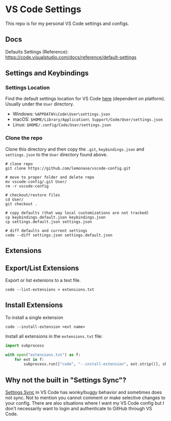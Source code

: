 # VS Code Settings

This repo is for my personal VS Code settings and configs.

## Docs

Defaults Settings (Reference):
https://code.visualstudio.com/docs/reference/default-settings

## Settings and Keybindings

### Settings Location

Find the default settings location for VS Code [here](https://code.visualstudio.com/docs/configure/settings#_settings-file-locations)
(dependent on platform). Usually under the `User` directory.

- Windows: `%APPDATA%\Code\User\settings.json`
- macOS: `$HOME/Library/Application\ Support/Code/User/settings.json`
- Linux: `$HOME/.config/Code/User/settings.json`

### Clone the repo

Clone this directory and then copy the `.git`, `keybindings.json` and `settings.json`
to the `User` directory found above.

```shell
# clone repo
git clone https://github.com/lemonase/vscode-config.git

# move to proper folder and delete repo
mv vscode-config/.git User/
rm -r vscode-config

# checkout/restore files
cd User/
git checkout .

# copy defaults (that way local customizations are not tracked)
cp keybindings.default.json keybindings.json
cp settings.default.json settings.json

# diff defaults and current settings
code --diff settings.json settings.default.json
```

## Extensions

## Export/List Extensions

Export or list extenions to a text file.

```shell
code --list-extensions > extensions.txt
```

## Install Extensions

To install a single extension

```shell
code --install-extension <ext name>
```

Install all extensions in the `extensions.txt` file:

```python
import subprocess

with open("extensions.txt") as f:
    for ext in f:
        subprocess.run(["code", "--install-extension", ext.strip()], shell=True)
```

## Why not the built in "Settings Sync"?

[Settings Sync](https://code.visualstudio.com/docs/configure/settings-sync) in
VS Code has wonky/buggy behavior and sometimes does not sync.
Not to mention you cannot comment or make selective changes to your config.
There are also situations where I want my VS Code config but I don't necessarily
want to login and authenticate to GitHub through VS Code.
